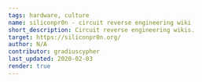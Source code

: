 ```yaml
---
tags: hardware, culture
name: siliconpr0n - circuit reverse engineering wiki
short_description: Circuit reverse engineering wikis.
target: https://siliconpr0n.org/
author: N/A
contributor: gradiuscypher
last_updated: 2020-02-03
render: true
---
```

